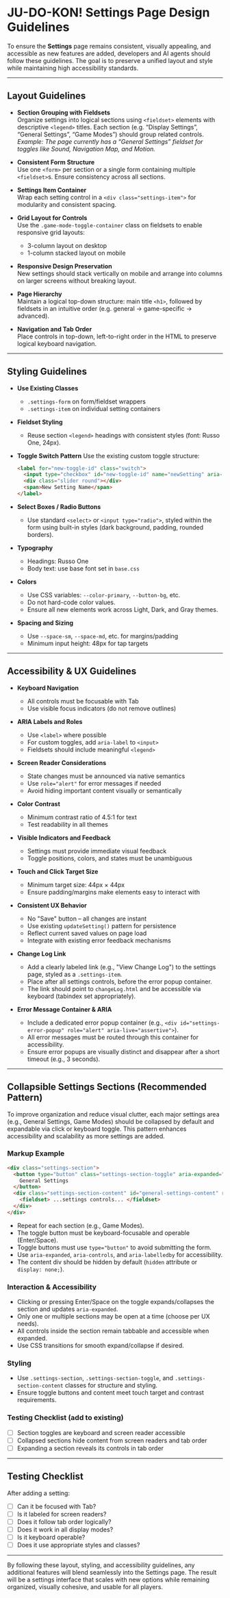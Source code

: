 # JU-DO-KON! Settings Page Design Guidelines

To ensure the **Settings** page remains consistent, visually appealing, and accessible as new features are added, developers and AI agents should follow these guidelines. The goal is to preserve a unified layout and style while maintaining high accessibility standards.

---

## Layout Guidelines

- **Section Grouping with Fieldsets**  
  Organize settings into logical sections using `<fieldset>` elements with descriptive `<legend>` titles. Each section (e.g. “Display Settings”, “General Settings”, “Game Modes”) should group related controls.  
  _Example: The page currently has a “General Settings” fieldset for toggles like Sound, Navigation Map, and Motion._

- **Consistent Form Structure**  
  Use one `<form>` per section or a single form containing multiple `<fieldset>`s. Ensure consistency across all sections.

- **Settings Item Container**  
  Wrap each setting control in a `<div class="settings-item">` for modularity and consistent spacing.

- **Grid Layout for Controls**  
  Use the `.game-mode-toggle-container` class on fieldsets to enable responsive grid layouts:
  - 3-column layout on desktop
  - 1-column stacked layout on mobile

- **Responsive Design Preservation**  
  New settings should stack vertically on mobile and arrange into columns on larger screens without breaking layout.

- **Page Hierarchy**  
  Maintain a logical top-down structure: main title `<h1>`, followed by fieldsets in an intuitive order (e.g. general → game-specific → advanced).

- **Navigation and Tab Order**  
  Place controls in top-down, left-to-right order in the HTML to preserve logical keyboard navigation.

---

## Styling Guidelines

- **Use Existing Classes**
  - `.settings-form` on form/fieldset wrappers
  - `.settings-item` on individual setting containers

- **Fieldset Styling**
  - Reuse section `<legend>` headings with consistent styles (font: Russo One, 24px).

- **Toggle Switch Pattern**
  Use the existing custom toggle structure:

  ```html
  <label for="new-toggle-id" class="switch">
    <input type="checkbox" id="new-toggle-id" name="newSetting" aria-label="New Setting Name" />
    <div class="slider round"></div>
    <span>New Setting Name</span>
  </label>
  ```

- **Select Boxes / Radio Buttons**
  - Use standard `<select>` or `<input type="radio">`, styled within the form using built-in styles (dark background, padding, rounded borders).

- **Typography**
  - Headings: Russo One
  - Body text: use base font set in `base.css`

- **Colors**
  - Use CSS variables: `--color-primary`, `--button-bg`, etc.
  - Do not hard-code color values.
  - Ensure all new elements work across Light, Dark, and Gray themes.

- **Spacing and Sizing**
  - Use `--space-sm`, `--space-md`, etc. for margins/padding
  - Minimum input height: 48px for tap targets

---

## Accessibility & UX Guidelines

- **Keyboard Navigation**
  - All controls must be focusable with Tab
  - Use visible focus indicators (do not remove outlines)

- **ARIA Labels and Roles**
  - Use `<label>` where possible
  - For custom toggles, add `aria-label` to `<input>`
  - Fieldsets should include meaningful `<legend>`

- **Screen Reader Considerations**
  - State changes must be announced via native semantics
  - Use `role="alert"` for error messages if needed
  - Avoid hiding important content visually or semantically

- **Color Contrast**
  - Minimum contrast ratio of 4.5:1 for text
  - Test readability in all themes

- **Visible Indicators and Feedback**
  - Settings must provide immediate visual feedback
  - Toggle positions, colors, and states must be unambiguous

- **Touch and Click Target Size**
  - Minimum target size: 44px × 44px
  - Ensure padding/margins make elements easy to interact with

- **Consistent UX Behavior**
  - No "Save" button – all changes are instant
  - Use existing `updateSetting()` pattern for persistence
  - Reflect current saved values on page load
  - Integrate with existing error feedback mechanisms

- **Change Log Link**
  - Add a clearly labeled link (e.g., "View Change Log") to the settings page, styled as a `.settings-item`.
  - Place after all settings controls, before the error popup container.
  - The link should point to `changeLog.html` and be accessible via keyboard (tabindex set appropriately).

- **Error Message Container & ARIA**
  - Include a dedicated error popup container (e.g., `<div id="settings-error-popup" role="alert" aria-live="assertive">`).
  - All error messages must be routed through this container for accessibility.
  - Ensure error popups are visually distinct and disappear after a short timeout (e.g., 3 seconds).

---

## Collapsible Settings Sections (Recommended Pattern)

To improve organization and reduce visual clutter, each major settings area (e.g., General Settings, Game Modes) should be collapsed by default and expandable via click or keyboard toggle. This pattern enhances accessibility and scalability as more settings are added.

### Markup Example

```html
<div class="settings-section">
  <button type="button" class="settings-section-toggle" aria-expanded="false" aria-controls="general-settings-content" id="general-settings-toggle">
    General Settings
  </button>
  <div class="settings-section-content" id="general-settings-content" role="region" aria-labelledby="general-settings-toggle" hidden>
    <fieldset> ...settings controls... </fieldset>
  </div>
</div>
```

- Repeat for each section (e.g., Game Modes).
- The toggle button must be keyboard-focusable and operable (Enter/Space).
- Toggle buttons must use `type="button"` to avoid submitting the form.
- Use `aria-expanded`, `aria-controls`, and `aria-labelledby` for accessibility.
- The content div should be hidden by default (`hidden` attribute or `display: none;`).

### Interaction & Accessibility
- Clicking or pressing Enter/Space on the toggle expands/collapses the section and updates `aria-expanded`.
- Only one or multiple sections may be open at a time (choose per UX needs).
- All controls inside the section remain tabbable and accessible when expanded.
- Use CSS transitions for smooth expand/collapse if desired.

### Styling
- Use `.settings-section`, `.settings-section-toggle`, and `.settings-section-content` classes for structure and styling.
- Ensure toggle buttons and content meet touch target and contrast requirements.

### Testing Checklist (add to existing)
- [ ] Section toggles are keyboard and screen reader accessible
- [ ] Collapsed sections hide content from screen readers and tab order
- [ ] Expanding a section reveals its controls in tab order

---

## Testing Checklist

After adding a setting:

- [ ] Can it be focused with Tab?
- [ ] Is it labeled for screen readers?
- [ ] Does it follow tab order logically?
- [ ] Does it work in all display modes?
- [ ] Is it keyboard operable?
- [ ] Does it use appropriate styles and classes?

---

By following these layout, styling, and accessibility guidelines, any additional features will blend seamlessly into the Settings page. The result will be a settings interface that scales with new options while remaining organized, visually cohesive, and usable for all players.
